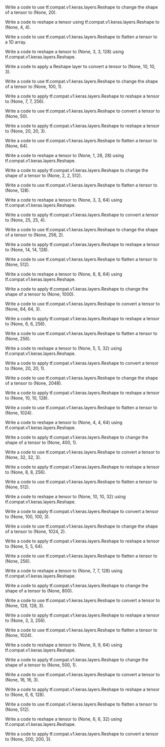 Write a code to use tf.compat.v1.keras.layers.Reshape to change the shape of a tensor to (None, 20).

Write a code to reshape a tensor using tf.compat.v1.keras.layers.Reshape to (None, 4, 4).

Write a code to use tf.compat.v1.keras.layers.Reshape to flatten a tensor to a 1D array.

Write a code to reshape a tensor to (None, 3, 3, 128) using tf.compat.v1.keras.layers.Reshape.

Write a code to apply a Reshape layer to convert a tensor to (None, 10, 10, 3).

Write a code to use tf.compat.v1.keras.layers.Reshape to change the shape of a tensor to (None, 100, 1).

Write a code to apply tf.compat.v1.keras.layers.Reshape to reshape a tensor to (None, 7, 7, 256).

Write a code to use tf.compat.v1.keras.layers.Reshape to convert a tensor to (None, 50).

Write a code to apply tf.compat.v1.keras.layers.Reshape to reshape a tensor to (None, 20, 20, 3).

Write a code to use tf.compat.v1.keras.layers.Reshape to flatten a tensor to (None, 64).

Write a code to reshape a tensor to (None, 1, 28, 28) using tf.compat.v1.keras.layers.Reshape.

Write a code to apply tf.compat.v1.keras.layers.Reshape to change the shape of a tensor to (None, 2, 2, 512).

Write a code to use tf.compat.v1.keras.layers.Reshape to flatten a tensor to (None, 128).

Write a code to reshape a tensor to (None, 3, 3, 64) using tf.compat.v1.keras.layers.Reshape.

Write a code to apply tf.compat.v1.keras.layers.Reshape to convert a tensor to (None, 25, 25, 4).

Write a code to use tf.compat.v1.keras.layers.Reshape to change the shape of a tensor to (None, 256, 2).

Write a code to apply tf.compat.v1.keras.layers.Reshape to reshape a tensor to (None, 14, 14, 128).

Write a code to use tf.compat.v1.keras.layers.Reshape to flatten a tensor to (None, 512).

Write a code to reshape a tensor to (None, 8, 8, 64) using tf.compat.v1.keras.layers.Reshape.

Write a code to apply tf.compat.v1.keras.layers.Reshape to change the shape of a tensor to (None, 1000).

Write a code to use tf.compat.v1.keras.layers.Reshape to convert a tensor to (None, 64, 64, 3).

Write a code to apply tf.compat.v1.keras.layers.Reshape to reshape a tensor to (None, 6, 6, 256).

Write a code to use tf.compat.v1.keras.layers.Reshape to flatten a tensor to (None, 256).

Write a code to reshape a tensor to (None, 5, 5, 32) using tf.compat.v1.keras.layers.Reshape.

Write a code to apply tf.compat.v1.keras.layers.Reshape to convert a tensor to (None, 20, 20, 1).

Write a code to use tf.compat.v1.keras.layers.Reshape to change the shape of a tensor to (None, 2048).

Write a code to apply tf.compat.v1.keras.layers.Reshape to reshape a tensor to (None, 10, 10, 128).

Write a code to use tf.compat.v1.keras.layers.Reshape to flatten a tensor to (None, 1024).

Write a code to reshape a tensor to (None, 4, 4, 64) using tf.compat.v1.keras.layers.Reshape.

Write a code to apply tf.compat.v1.keras.layers.Reshape to change the shape of a tensor to (None, 400, 1).

Write a code to use tf.compat.v1.keras.layers.Reshape to convert a tensor to (None, 32, 32, 3).

Write a code to apply tf.compat.v1.keras.layers.Reshape to reshape a tensor to (None, 8, 8, 256).

Write a code to use tf.compat.v1.keras.layers.Reshape to flatten a tensor to (None, 512).

Write a code to reshape a tensor to (None, 10, 10, 32) using tf.compat.v1.keras.layers.Reshape.

Write a code to apply tf.compat.v1.keras.layers.Reshape to convert a tensor to (None, 100, 100, 3).

Write a code to use tf.compat.v1.keras.layers.Reshape to change the shape of a tensor to (None, 1024, 2).

Write a code to apply tf.compat.v1.keras.layers.Reshape to reshape a tensor to (None, 5, 5, 64).

Write a code to use tf.compat.v1.keras.layers.Reshape to flatten a tensor to (None, 256).

Write a code to reshape a tensor to (None, 7, 7, 128) using tf.compat.v1.keras.layers.Reshape.

Write a code to apply tf.compat.v1.keras.layers.Reshape to change the shape of a tensor to (None, 800).

Write a code to use tf.compat.v1.keras.layers.Reshape to convert a tensor to (None, 128, 128, 3).

Write a code to apply tf.compat.v1.keras.layers.Reshape to reshape a tensor to (None, 3, 3, 256).

Write a code to use tf.compat.v1.keras.layers.Reshape to flatten a tensor to (None, 1024).

Write a code to reshape a tensor to (None, 9, 9, 64) using tf.compat.v1.keras.layers.Reshape.

Write a code to apply tf.compat.v1.keras.layers.Reshape to change the shape of a tensor to (None, 500, 1).

Write a code to use tf.compat.v1.keras.layers.Reshape to convert a tensor to (None, 16, 16, 3).

Write a code to apply tf.compat.v1.keras.layers.Reshape to reshape a tensor to (None, 6, 6, 128).

Write a code to use tf.compat.v1.keras.layers.Reshape to flatten a tensor to (None, 512).

Write a code to reshape a tensor to (None, 6, 6, 32) using tf.compat.v1.keras.layers.Reshape.

Write a code to apply tf.compat.v1.keras.layers.Reshape to convert a tensor to (None, 200, 200, 3).